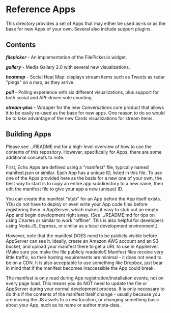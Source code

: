 Reference Apps
==============

This directory provides a set of Apps that may either be used as-is or as the
base for new Apps of your own. Several also include support plugins.

Contents
--------

  ***filepicker*** - An implementation of the FilePicker.io widget.

  ***gallery*** - Media Gallery 2.0 with several new visualizations.

  ***heatmap*** - Social Heat Map: displays stream items such as Tweets as radar
  "pings" on a map, as they arrive.

  ***poll*** - Polling experience with six different visualizations, plus
  support for both social and API-driven vote counting.

  ***stream-plus*** - Wrapper for the new Conversations core product that allows
  it to be easily re-used as the base for new apps. One reason to do so would be
  to take advantage of the new Cards visualizations for stream items.

Building Apps
-------------
Please see ../README.md for a high-level overview of how to use the contents of
this repository. However, specifically for Apps, there are some additional
concepts to note.

First, Echo Apps are defined using a "manifest" file, typically named
manifest.json or similar. Each App has a unique ID, listed in this file. To use
one of the Apps provided here as the basis for a new one of your own, the best
way to start is to copy an entire app subdirectory to a new name, then edit the
manifest file to give your app a new (unique) ID.

You can create the manifest "stub" for an App before the App itself exists.
YOu do not have to deploy or even write your App code files before registering
them in AppServer, which makes it easy to stub out an empty App and begin
development right away. (See ../README.md for tips on using Charles or similar
to work "offline". This is also helpful for developers using Node.JS, Express,
or similar as a local development environment.)

However, note that the manifest DOES need to be publicly visible before
AppServer can see it. Ideally, create an Amazon AWS account and an S3 bucket,
and upload your manifest there to get a URL to use in AppServer. (Make sure you
make the file publicly readable!) Manifest files receive very little traffic,
so their hosting requirements are minimal - it does not need to be on a CDN.
It is also acceptable to use something like Dropbox, just bear in mind that if
the manifest becomes inaccessible the App could break.

The manifest is only read during App registration/installation events, not on
every page load. This means you do NOT need to update the file or AppServer
during your normal development process. It is only necessary to do this if
the contents of the manifest itself change - usually because you are moving the
JS assets to a new location, or changing something basic about your App, such as
its name or author meta-data.
